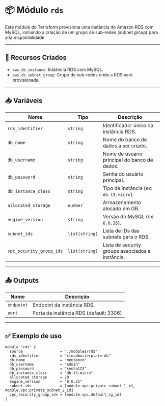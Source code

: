 # 📦 Módulo `rds`

Este módulo do Terraform provisiona uma instância do Amazon RDS com MySQL, incluindo a criação de um grupo de sub-redes (subnet group) para alta disponibilidade.

---

## 🔧 Recursos Criados

- `aws_db_instance`: Instância RDS com MySQL.
- `aws_db_subnet_group`: Grupo de sub-redes onde a RDS será provisionada.

---

## 📥 Variáveis

| Nome                   | Tipo          | Descrição                                                                 |
|------------------------|---------------|---------------------------------------------------------------------------|
| `rds_identifier`       | `string`      | Identificador único da instância RDS.                                     |
| `db_name`              | `string`      | Nome do banco de dados a ser criado.                                      |
| `db_username`          | `string`      | Nome de usuário principal do banco de dados.                              |
| `db_password`          | `string`      | Senha do usuário principal.                                               |
| `db_instance_class`    | `string`      | Tipo de instância (ex: `db.t3.micro`).                                    |
| `allocated_storage`    | `number`      | Armazenamento alocado em GB.                                              |
| `engine_version`       | `string`      | Versão do MySQL (ex: `8.0.35`).                                           |
| `subnet_ids`           | `list(string)`| Lista de IDs das subnets para o RDS.                                      |
| `vpc_security_group_ids`| `list(string)`| Lista de security groups associados à instância.                          |

---

## 📤 Outputs

| Nome       | Descrição                             |
|------------|----------------------------------------|
| `endpoint` | Endpoint da instância RDS.             |
| `port`     | Porta da instância RDS (default: 3306) |

---

## ✅ Exemplo de uso

```hcl
module "rds" {
  source                 = "./modules/rds"
  rds_identifier         = "cloudboilerplate-db"
  db_name                = "meubanco"
  db_username            = "admin"
  db_password            = "senha123"
  db_instance_class      = "db.t3.micro"
  allocated_storage      = 20
  engine_version         = "8.0.35"
  subnet_ids             = [module.vpc.private_subnet_1_id, module.vpc.private_subnet_2_id]
  vpc_security_group_ids = [module.vpc.default_sg_id]
}
